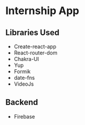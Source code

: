 # Internship App


## Libraries Used
*   Create-react-app
*   React-router-dom
*   Chakra-UI
*   Yup
*   Formik
*   date-fns
*   VideoJs


## Backend
*   Firebase